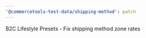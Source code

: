 ```yaml
---
'@commercetools-test-data/shipping-method': patch
---
```


B2C Lifestyle Presets - Fix shipping method zone rates
